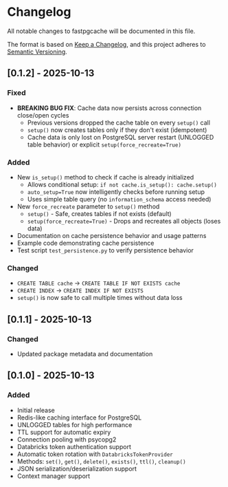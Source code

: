 # Changelog

All notable changes to fastpgcache will be documented in this file.

The format is based on [Keep a Changelog](https://keepachangelog.com/en/1.0.0/),
and this project adheres to [Semantic Versioning](https://semver.org/spec/v2.0.0.html).

## [0.1.2] - 2025-10-13

### Fixed
- **BREAKING BUG FIX**: Cache data now persists across connection close/open cycles
  - Previous versions dropped the cache table on every `setup()` call
  - `setup()` now creates tables only if they don't exist (idempotent)
  - Cache data is only lost on PostgreSQL server restart (UNLOGGED table behavior) or explicit `setup(force_recreate=True)`

### Added
- New `is_setup()` method to check if cache is already initialized
  - Allows conditional setup: `if not cache.is_setup(): cache.setup()`
  - `auto_setup=True` now intelligently checks before running setup
  - Uses simple table query (no `information_schema` access needed)
- New `force_recreate` parameter to `setup()` method
  - `setup()` - Safe, creates tables if not exists (default)
  - `setup(force_recreate=True)` - Drops and recreates all objects (loses data)
- Documentation on cache persistence behavior and usage patterns
- Example code demonstrating cache persistence
- Test script `test_persistence.py` to verify persistence behavior

### Changed
- `CREATE TABLE cache` → `CREATE TABLE IF NOT EXISTS cache`
- `CREATE INDEX` → `CREATE INDEX IF NOT EXISTS`
- `setup()` is now safe to call multiple times without data loss

## [0.1.1] - 2025-10-13

### Changed
- Updated package metadata and documentation

## [0.1.0] - 2025-10-13

### Added
- Initial release
- Redis-like caching interface for PostgreSQL
- UNLOGGED tables for high performance
- TTL support for automatic expiry
- Connection pooling with psycopg2
- Databricks token authentication support
- Automatic token rotation with `DatabricksTokenProvider`
- Methods: `set()`, `get()`, `delete()`, `exists()`, `ttl()`, `cleanup()`
- JSON serialization/deserialization support
- Context manager support

